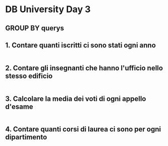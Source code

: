 # DB University Day 3

## GROUP BY querys


## 1. Contare quanti iscritti ci sono stati ogni anno

```

```

## 2. Contare gli insegnanti che hanno l'ufficio nello stesso edificio

```

```

## 3. Calcolare la media dei voti di ogni appello d'esame

```

```

## 4. Contare quanti corsi di laurea ci sono per ogni dipartimento

```

```